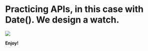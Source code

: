 # Practicing APIs, in this case with Date(). We design a watch.
![](https://images.jairoramirezu.com/images/watch&api.png)

**Enjoy!**